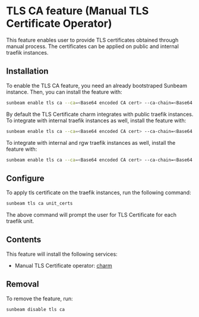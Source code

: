 # TLS CA feature (Manual TLS Certificate Operator)

This feature enables user to provide TLS certificates obtained through manual process. The certificates can be applied on public and internal traefik instances.

## Installation

To enable the TLS CA feature, you need an already bootstraped Sunbeam instance. Then, you can install the feature with:

```bash
sunbeam enable tls ca --ca=<Base64 encoded CA cert> --ca-chain=<Base64 encoded CA Chain>
```

By default the TLS Certificate charm integrates with public traefik instances.
To integrate with internal traefik instances as well, install the feature with:

```bash
sunbeam enable tls ca --ca=<Base64 encoded CA cert> --ca-chain=<Base64 encoded CA Chain> --endpoint public --endpoint internal
```

To integrate with internal and rgw traefik instances as well, install the feature with:

```bash
sunbeam enable tls ca --ca=<Base64 encoded CA cert> --ca-chain=<Base64 encoded CA Chain> --endpoint public --endpoint internal --endpoint rgw
```

## Configure

To apply tls certificate on the traefik instances, run the following command:

```bash
sunbeam tls ca unit_certs
```

The above command will prompt the user for TLS Certificate for each traefik unit.

## Contents

This feature will install the following services:
- Manual TLS Certificate operator: [charm](https://github.com/canonical/manual-tls-certificates-operator)

## Removal

To remove the feature, run:

```bash
sunbeam disable tls ca
```
